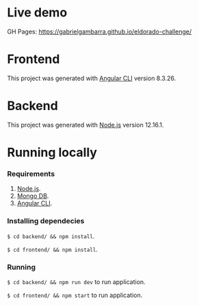 # Live demo

GH Pages: https://gabrielgambarra.github.io/eldorado-challenge/

# Frontend

This project was generated with [Angular CLI](https://github.com/angular/angular-cli) version 8.3.26.

# Backend

This project was generated with [Node.js](https://nodejs.org/en/) version 12.16.1.

# Running locally

### Requirements

1. [Node.js](https://nodejs.org/en/). 
2. [Mongo DB](https://docs.mongodb.com/manual/tutorial/install-mongodb-on-ubuntu/).
3. [Angular CLI](https://github.com/angular/angular-cli).

### Installing dependecies

`$ cd backend/ && npm install`.

`$ cd frontend/ && npm install`.

### Running

`$ cd backend/ && npm run dev` to run application.

`$ cd frontend/ && npm start` to run application.
